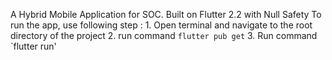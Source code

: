 A Hybrid Mobile Application for SOC. Built on Flutter 2.2 with Null Safety To run the app, use following step : 1. Open terminal and navigate to the root directory of the project 2. run command `flutter pub get` 3. Run command `flutter run'